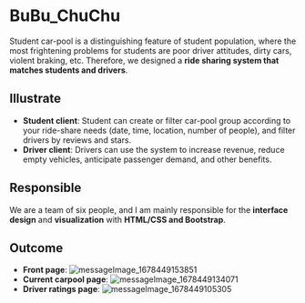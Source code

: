 # BuBu_ChuChu
Student car-pool is a distinguishing feature of student population, where the most frightening problems for students are poor driver attitudes, dirty cars, violent braking, etc. Therefore, we designed a **ride sharing system that matches students and drivers**.
## Illustrate
- **Student client**: Student can create or filter car-pool group according to your ride-share needs (date, time, location, number of people), and filter drivers by reviews and stars.
- **Driver client**: Drivers can use the system to increase revenue, reduce empty vehicles, anticipate passenger demand, and other benefits.
## Responsible
We are a team of six people, and I am mainly responsible for the **interface design** and **visualization** with **HTML/CSS and Bootstrap**.
## Outcome
- **Front page**:
![messageImage_1678449153851](https://user-images.githubusercontent.com/119481696/224520480-91235d10-a3fb-4acb-9c70-ee57598c658f.jpg)
- **Current carpool page**:
![messageImage_1678449134071](https://user-images.githubusercontent.com/119481696/224520483-2f466a33-354d-4ee1-acc0-f3e700aed80a.jpg)
- **Driver ratings page**:
![messageImage_1678449105305](https://user-images.githubusercontent.com/119481696/224520526-45d229fd-06c7-4e41-8b4b-98cda4231e31.jpg)
